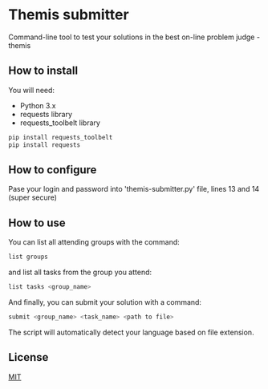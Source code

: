 # Themis submitter

Command-line tool to test your solutions in the best on-line problem judge - themis

## How to install

You will need:

- Python 3.x
- requests library
- requests_toolbelt library

```bash
pip install requests_toolbelt
pip install requests
```

## How to configure

Pase your login and password into 'themis-submitter.py' file, lines 13 and 14 (super secure)

## How to use

You can list all attending groups with the command:

```bash
list groups
```

and list all tasks from the group you attend:

```bash
list tasks <group_name>
```

And finally, you can submit your solution with a command:

```bash
submit <group_name> <task_name> <path to file>
```

The script will automatically detect your language based on file extension.

## License

[MIT](./LICENSE)
